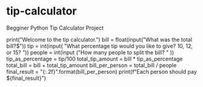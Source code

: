 # tip-calculator
Begginer Python Tip Calculator Project


print("Welcome to the tip calculator.")
bill = float(input("What was the total bill?$"))
tip = int(input( "What percentage tip would you like to give? 10, 12, or 15? "))
people = int(input ("How many people to split the bill? " ))
tip_as_percentage = tip/100
total_tip_amount = bill * tip_as_percentage
total_bill = bill + total_tip_amount
bill_per_person = total_bill / people
final_result = "{:.2f}".format(bill_per_person)
print(f"Each person should pay ${final_result}")
